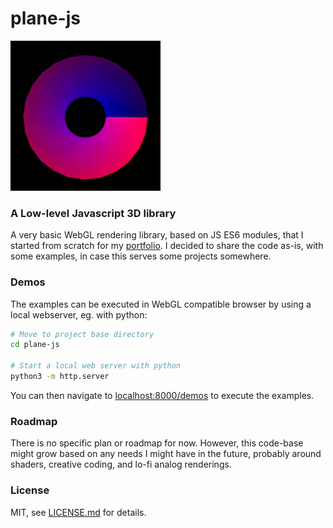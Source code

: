 # plane-js

![alt text](https://github.com/christopheslv/plane-js/blob/main/assets/torus.gif?raw=true)

### A Low-level Javascript 3D library ###

A very basic WebGL rendering library, based on JS ES6 modules, that I started from scratch for my [portfolio](https://cslv.me/).
I decided to share the code as-is, with some examples, in case this serves some projects somewhere.

### Demos ###

The examples can be executed in WebGL compatible browser by using a local webserver, eg. with python:

```sh
# Move to project base directory
cd plane-js

# Start a local web server with python
python3 -m http.server
```

You can then navigate to [localhost:8000/demos](http://localhost:8000/demos/) to execute the examples.

### Roadmap ###

There is no specific plan or roadmap for now. However, this code-base might grow based on any needs I might have in the future, probably around shaders, creative coding, and lo-fi analog renderings.

### License ###

MIT, see [LICENSE.md](http://github.com/christopheslv/plane-js/blob/main/LICENSE.md) for details.